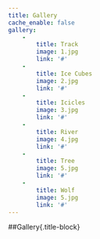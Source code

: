 ```yaml
---
title: Gallery
cache_enable: false
gallery:
    -
        title: Track
        image: 1.jpg
        link: '#'
    -
        title: Ice Cubes
        image: 2.jpg
        link: '#'
    -
        title: Icicles
        image: 3.jpg
        link: '#'
    -
        title: River
        image: 4.jpg
        link: '#'
    -
        title: Tree
        image: 5.jpg
        link: '#'
    -
        title: Wolf
        image: 5.jpg
        link: '#'        
---
```

##Gallery{.title-block} 